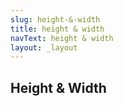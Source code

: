 ```yaml
---
slug: height-&-width
title: height & width
navText: height & width
layout: _layout
---
```

## Height & Width